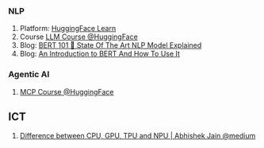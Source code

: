 ### NLP
1. Platform: [HuggingFace Learn](https://huggingface.co/learn)
2. Course [LLM Course @HuggingFace](https://huggingface.co/learn/llm-course/chapter0/1?fw=pt)
3. Blog: [BERT 101 🤗 State Of The Art NLP Model Explained](https://huggingface.co/blog/bert-101)
4. Blog: [An Introduction to BERT And How To Use It](https://wandb.ai/mukilan/BERT_Sentiment_Analysis/reports/An-Introduction-to-BERT-And-How-To-Use-It--VmlldzoyNTIyOTA1)


### Agentic AI
1. [MCP Course @HuggingFace](https://huggingface.co/learn/mcp-course/unit0/introduction)



## ICT
1. [Difference between CPU, GPU, TPU and NPU | Abhishek Jain @medium](https://medium.com/@abhishekjainindore24/difference-between-cpu-gpu-tpu-and-npu-09fca09f0bb6)
